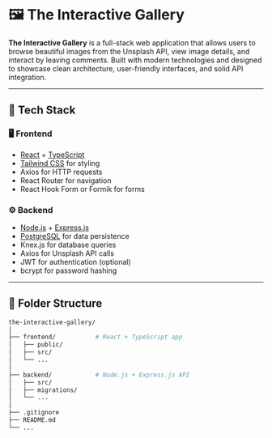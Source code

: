 # 🖼️ The Interactive Gallery

**The Interactive Gallery** is a full-stack web application that allows users to browse beautiful images from the Unsplash API, view image details, and interact by leaving comments. Built with modern technologies and designed to showcase clean architecture, user-friendly interfaces, and solid API integration.

---

## 🧰 Tech Stack

### 🖥 Frontend
- [React](https://reactjs.org/) + [TypeScript](https://www.typescriptlang.org/)
- [Tailwind CSS](https://tailwindcss.com/) for styling
- Axios for HTTP requests
- React Router for navigation
- React Hook Form or Formik for forms

### ⚙️ Backend
- [Node.js](https://nodejs.org/) + [Express.js](https://expressjs.com/)
- [PostgreSQL](https://www.postgresql.org/) for data persistence
- Knex.js for database queries
- Axios for Unsplash API calls
- JWT for authentication (optional)
- bcrypt for password hashing

---

## 📁 Folder Structure

```bash
the-interactive-gallery/
│
├── frontend/           # React + TypeScript app
│   ├── public/
│   ├── src/
│   └── ...
│
├── backend/            # Node.js + Express.js API
│   ├── src/
│   ├── migrations/
│   └── ...
│
├── .gitignore
├── README.md
└── ...
